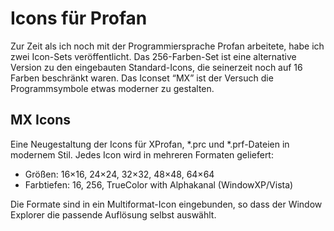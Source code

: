 # Icons für Profan 

Zur Zeit als ich noch mit der Programmiersprache Profan arbeitete, habe ich zwei Icon-Sets veröffentlicht. Das 256-Farben-Set ist eine alternative Version zu den eingebauten Standard-Icons, die seinerzeit noch auf 16 Farben beschränkt waren. Das Iconset “MX” ist der Versuch die Programmsymbole etwas moderner zu gestalten.

## MX Icons

Eine Neugestaltung der Icons für XProfan, *.prc und *.prf-Dateien in modernem Stil. Jedes Icon wird in mehreren Formaten geliefert:

* Größen: 16×16, 24×24, 32×32, 48×48, 64×64
* Farbtiefen: 16, 256, TrueColor with Alphakanal (WindowXP/Vista)

Die Formate sind in ein Multiformat-Icon eingebunden, so dass der Window Explorer die passende Auflösung selbst auswählt.